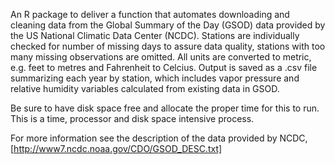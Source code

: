 An R package to deliver a function that automates downloading and cleaning data from the Global Summary of the Day (GSOD) data provided by the US National Climatic
Data Center (NCDC). Stations are individually checked for number of missing days to assure data quality, stations with too many missing observations are
omitted. All units are converted to metric, e.g. feet to metres and Fahrenheit to Celcius. Output is saved as a .csv file summarizing each year by
station, which includes vapor pressure and relative humidity variables calculated from existing data in GSOD.

Be sure to have disk space free and allocate the proper time for this to run. This is a time, processor and disk space intensive process.

For more information see the description of the data provided by NCDC, [http://www7.ncdc.noaa.gov/CDO/GSOD_DESC.txt]
